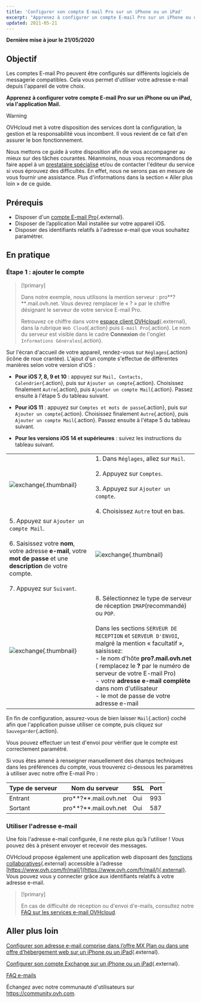 ```yaml
---
title: 'Configurer son compte E-mail Pro sur un iPhone ou un iPad'
excerpt: "Apprenez à configurer un compte E-mail Pro sur un iPhone ou un iPad, via l'application Mail"
updated: 2021-05-21
---
```


**Dernière mise à jour le 21/05/2020**

## Objectif

Les comptes E-mail Pro peuvent être configurés sur différents logiciels de messagerie compatibles. Cela vous permet d'utiliser votre adresse e-mail depuis l'appareil de votre choix.

**Apprenez à configurer votre compte E-mail Pro sur un iPhone ou un iPad, via l'application Mail.**

> [!warning]
>
> OVHcloud met à votre disposition des services dont la configuration, la gestion et la responsabilité vous incombent. Il vous revient de ce fait d'en assurer le bon fonctionnement.
>
> Nous mettons ce guide à votre disposition afin de vous accompagner au mieux sur des tâches courantes. Néanmoins, nous vous recommandons de faire appel à un [prestataire spécialisé](https://partner.ovhcloud.com/fr/) et/ou de contacter l'éditeur du service si vous éprouvez des difficultés. En effet, nous ne serons pas en mesure de vous fournir une assistance. Plus d'informations dans la section « Aller plus loin » de ce guide.
>

## Prérequis

- Disposer d'un [compte E-mail Pro](https://www.ovhcloud.com/fr/emails/email-pro/){.external}.
- Disposer de l’application Mail installée sur votre appareil iOS.
- Disposer des identifiants relatifs à l'adresse e-mail que vous souhaitez paramétrer.

## En pratique

### Étape 1 : ajouter le compte

> [!primary]
>
> Dans notre exemple, nous utilisons la mention serveur : pro**?**.mail.ovh.net. Vous devrez remplacer le « ? » par le chiffre désignant le serveur de votre service E-mail Pro.
> 
> Retrouvez ce chiffre dans votre [espace client OVHcloud](https://www.ovh.com/auth/?action=gotomanager&from=https://www.ovh.com/fr/&ovhSubsidiary=fr){.external}, dans la rubrique `Web Cloud`{.action} puis `E-mail Pro`{.action}. Le nom du serveur est visible dans le cadre **Connexion** de l'onglet `Informations Générales`{.action}.
> 

Sur l'écran d'accueil de votre appareil, rendez-vous sur `Réglages`{.action} (icône de roue crantée). L'ajout d'un compte s'effectue de différentes manières selon votre version d'iOS :

- **Pour iOS 7, 8, 9 et 10** : appuyez sur `Mail, Contacts, Calendrier`{.action}, puis sur `Ajouter un compte`{.action}. Choisissez finalement `Autre`{.action}, puis `Ajouter un compte Mail`{.action}. Passez ensuite à l'étape 5 du tableau suivant.

- **Pour iOS 11** : appuyez sur `Comptes et mots de passe`{.action}, puis sur `Ajouter un compte`{.action}. Choisissez finalement `Autre`{.action}, puis `Ajouter un compte Mail`{.action}. Passez ensuite à l'étape 5 du tableau suivant.

- **Pour les versions iOS 14 et supérieures** : suivez les instructions du tableau suivant.

| | |
|---|---|
|![exchange](images/configuration-mail-ios-step01.gif){.thumbnail}|1. Dans  `Réglages`, allez sur `Mail`. <br><br> 2. Appuyez sur `Comptes`.<br><br> 3. Appuyez sur `Ajouter un compte`.<br><br> 4. Choisissez `Autre` tout en bas.|
|5. Appuyez sur `Ajouter un compte Mail`.<br><br>6. Saisissez votre **nom**, votre adresse **e-mail**, votre **mot de passe** et une **description** de votre compte.<br><br>7. Appuyez sur `Suivant`.|![exchange](images/configuration-mailpro-ios-step02.png){.thumbnail}|
|![exchange](images/configuration-mailpro-ios-step03.png){.thumbnail}|8. Sélectionnez le type de serveur de réception `IMAP`(recommandé) ou `POP`.<br><br>Dans les sections `SERVEUR DE RECEPTION` et `SERVEUR D'ENVOI`, malgré la mention « facultatif », saisissez: <br>- le nom d'hôte **pro?.mail.ovh.net** ( remplacez le **?** par le numéro de serveur de votre E-mail Pro) <br>- votre **adresse e-mail complète** dans nom d'utilisateur <br>- le mot de passe de votre adresse e-mail|

En fin de configuration, assurez-vous de bien laisser `Mail`{.action} coché afin que l'application puisse utiliser ce compte, puis cliquez sur `Sauvegarder`{.action}.

Vous pouvez effectuer un test d'envoi pour vérifier que le compte est correctement paramétré.

Si vous êtes amené à renseigner manuellement des champs techniques dans les préférences du compte, vous trouverez ci-dessous les paramètres à utiliser avec notre offre E-mail Pro :

|Type de serveur|Nom du serveur|SSL|Port|
|---|---|---|---|
|Entrant|pro**?**.mail.ovh.net|Oui|993|
|Sortant|pro**?**.mail.ovh.net|Oui|587|

### Utiliser l'adresse e-mail

Une fois l'adresse e-mail configurée, il ne reste plus qu’à l'utiliser ! Vous pouvez dès à présent envoyer et recevoir des messages.

OVHcloud propose également une application web disposant des [fonctions collaboratives](https://www.ovhcloud.com/fr/emails/){.external} accessible à l’adresse [https://www.ovh.com/fr/mail/](https://www.ovh.com/fr/mail/){.external}. Vous pouvez vous y connecter grâce aux identifiants relatifs à votre adresse e-mail.

> [!primary]
>
> En cas de difficulté de réception ou d'envoi d'e-mails, consultez notre [FAQ sur les services e-mail OVHcloud](/pages/web/emails/faq-emails).
>

## Aller plus loin

[Configurer son adresse e-mail comprise dans l’offre MX Plan ou dans une offre d’hébergement web sur un iPhone ou un iPad](/pages/web/emails/how_to_configure_ios){.external}.

[Configurer son compte Exchange sur un iPhone ou un iPad](/pages/web/microsoft-collaborative-solutions/how_to_configure_ios){.external}.

[FAQ e-mails](/pages/web/emails/faq-emails)

Échangez avec notre communauté d'utilisateurs sur <https://community.ovh.com>.